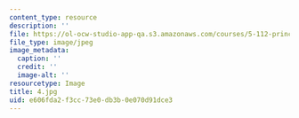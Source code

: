 ```yaml
---
content_type: resource
description: ''
file: https://ol-ocw-studio-app-qa.s3.amazonaws.com/courses/5-112-principles-of-chemical-science-fall-2005/e606fda2f3cc73e0db3b0e070d91dce3_4.jpg
file_type: image/jpeg
image_metadata:
  caption: ''
  credit: ''
  image-alt: ''
resourcetype: Image
title: 4.jpg
uid: e606fda2-f3cc-73e0-db3b-0e070d91dce3
---
```

